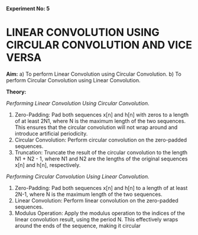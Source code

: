 **Experiment No: 5**

# **LINEAR CONVOLUTION USING CIRCULAR CONVOLUTION AND VICE VERSA**

**Aim:**
a) To perform Linear Convolution using Circular Convolution.
b) To perform Circular Convolution using Linear Convolution.

**Theory:**

*Performing Linear Convolution Using Circular Convolution*.
1. Zero-Padding: Pad both sequences x[n] and h[n] with zeros to a length of at least 2N1, where N is the maximum length of the two sequences. This ensures that the circular
convolution will not wrap around and introduce artificial periodicity.
2. Circular Convolution: Perform circular convolution on the zero-padded sequences.
3. Truncation: Truncate the result of the circular convolution to the length N1 + N2 - 1,
where N1 and N2 are the lengths of the original sequences x[n] and h[n], respectively.

*Performing Circular Convolution Using Linear Convolution.*
1. Zero-Padding: Pad both sequences x[n] and h[n] to a length of at least 2N-1, where N
is the maximum length of the two sequences.
2. Linear Convolution: Perform linear convolution on the zero-padded sequences.
3. Modulus Operation: Apply the modulus operation to the indices of the linear
convolution result, using the period N. This effectively wraps around the ends of the
sequence, making it circular
